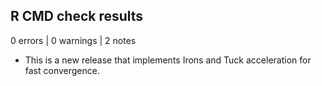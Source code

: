 ## R CMD check results

0 errors | 0 warnings | 2 notes

* This is a new release that implements Irons and Tuck acceleration for fast convergence.
